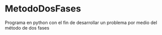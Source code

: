 # MetodoDosFases
Programa en python con el fin de desarrollar un problema por medio del método de dos fases

